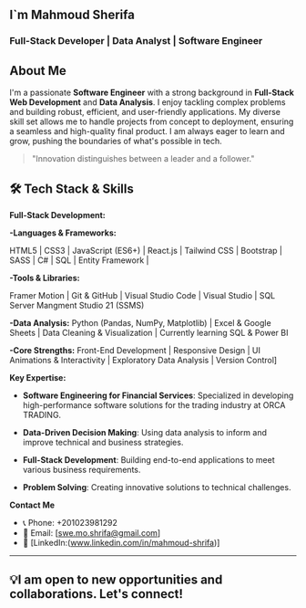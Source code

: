 
## I`m Mahmoud Sherifa

### Full-Stack Developer | Data Analyst | Software Engineer

## About Me

I'm a passionate **Software Engineer** with a strong background in **Full-Stack Web Development** and **Data Analysis**. I enjoy tackling complex problems and building robust, efficient, and user-friendly applications. My diverse skill set allows me to handle projects from concept to deployment, ensuring a seamless and high-quality final product. I am always eager to learn and grow, pushing the boundaries of what's possible in tech.

> "Innovation distinguishes between a leader and a follower."

## 🛠 Tech Stack & Skills

**Full-Stack Development:**

**-Languages & Frameworks:**

HTML5 | CSS3 | JavaScript (ES6+) | React.js | Tailwind CSS | Bootstrap | SASS | C# | SQL | Entity Framework | 

**-Tools & Libraries:**

Framer Motion | Git & GitHub | Visual Studio Code | Visual Studio | SQL Server Mangment Studio 21 (SSMS) 

**-Data Analysis:**
Python (Pandas, NumPy, Matplotlib) | Excel & Google Sheets | Data Cleaning & Visualization | Currently learning SQL & Power BI

**-Core Strengths:**
Front-End Development | Responsive Design | UI Animations & Interactivity | Exploratory Data Analysis | Version Control]

**Key Expertise:**
-   **Software Engineering for Financial Services**: Specialized in developing high-performance software solutions for the trading industry at ORCA TRADING.
  
-   **Data-Driven Decision Making**: Using data analysis to inform and improve technical and business strategies.
   
-   **Full-Stack Development**: Building end-to-end applications to meet various business requirements.
   
-   **Problem Solving**: Creating innovative solutions to technical challenges.

**Contact Me**
  - 📞 Phone: +201023981292
  - 📧 Email: [swe.mo.shrifa@gmail.com]
  - 🔗 [LinkedIn:(www.linkedin.com/in/mahmoud-shrifa)]


-----
  💡**I am open to new opportunities and collaborations. Let's connect\!**
-----

